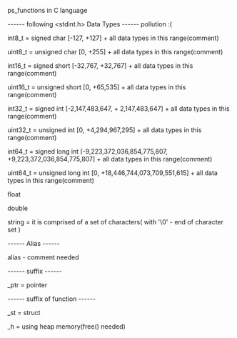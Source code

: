ps_functions in C language

------ following <stdint.h> Data Types  ------ pollution :(

int8_t = signed char [-127, +127] + all data types in this range(comment)

uint8_t = unsigned char [0, +255] + all data types in this range(comment)

int16_t = signed short [-32,767, +32,767] + all data types in this range(comment)

uint16_t = unsigned short [0, +65,535] + all data types in this range(comment)

int32_t = signed int [-2,147,483,647, + 2,147,483,647] + all data types in this range(comment)

uint32_t = unsigned int [0, +4,294,967,295] + all data types in this range(comment)

int64_t = signed long int [-9,223,372,036,854,775,807, +9,223,372,036,854,775,807] + all data types in this range(comment)

uint64_t = unsigned long int [0, +18,446,744,073,709,551,615] + all data types in this range(comment)

float

double

string = it is comprised of a set of characters( with '\0' - end of character set )

------ Alias ------

alias - comment needed

------ suffix ------

_ptr = pointer

------ suffix of function ------

_st = struct

_h = using heap memory(free() needed)
